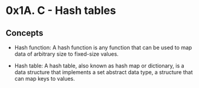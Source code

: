 # 0x1A. C - Hash tables

## Concepts

- Hash function:
	A hash function is any function that can be used to map data of arbitrary size to fixed-size values.

- Hash table:
	A hash table, also known as hash map or dictionary, is a data structure that implements a set abstract data type, a structure that can map keys to values.

